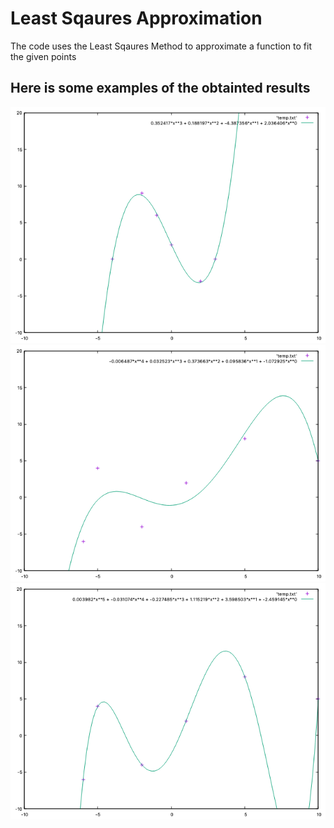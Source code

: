 # Least Sqaures Approximation
The code uses the Least Sqaures Method to approximate a function to fit the given points

## Here is some examples of the obtainted results
![First function](1.png)
![Second function](2.png)
![Third function](3.png)
